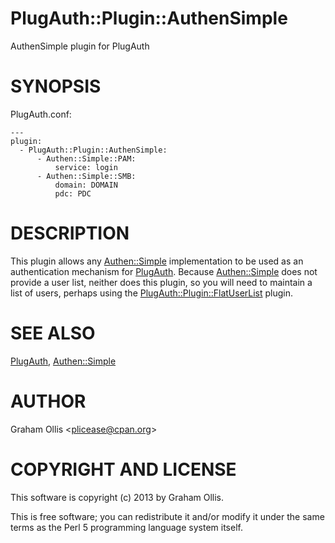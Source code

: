 # PlugAuth::Plugin::AuthenSimple

AuthenSimple plugin for PlugAuth

# SYNOPSIS

PlugAuth.conf:

    ---
    plugin:
      - PlugAuth::Plugin::AuthenSimple:
          - Authen::Simple::PAM:
              service: login
          - Authen::Simple::SMB:
              domain: DOMAIN
              pdc: PDC

# DESCRIPTION

This plugin allows any [Authen::Simple](https://metacpan.org/pod/Authen::Simple) implementation to be used as an 
authentication mechanism for [PlugAuth](https://metacpan.org/pod/PlugAuth).  Because [Authen::Simple](https://metacpan.org/pod/Authen::Simple) 
does not provide a user list, neither does this plugin, so you will need 
to maintain a list of users, perhaps using the 
[PlugAuth::Plugin::FlatUserList](https://metacpan.org/pod/PlugAuth::Plugin::FlatUserList) plugin.

# SEE ALSO

[PlugAuth](https://metacpan.org/pod/PlugAuth), [Authen::Simple](https://metacpan.org/pod/Authen::Simple)

# AUTHOR

Graham Ollis &lt;plicease@cpan.org>

# COPYRIGHT AND LICENSE

This software is copyright (c) 2013 by Graham Ollis.

This is free software; you can redistribute it and/or modify it under
the same terms as the Perl 5 programming language system itself.
